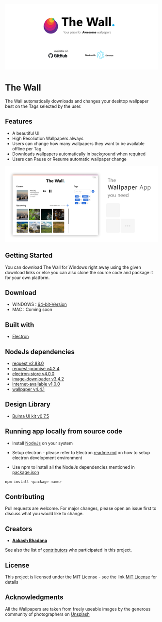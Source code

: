 ![The Wall](assets/banner.png?raw=true "Splash")

# The Wall

The Wall automatically downloads and changes your desktop wallpaper best on the Tags selected by the user. 

## Features

* A beautiful UI
* High Resoliution Wallpapers always
* Users can change how many wallpapers they want to be available offline per Tag
* Downloads wallpapers automatically in background when required
* Users can Pause or Resume automatic wallpaper change

![The Wallpaper app you need](assets/youneed.png?raw=true "TheWall")

## Getting Started

You can download The Wall for Windows right away using the given download links or else you can also clone the source code and package it for your own platform. 

## Download

* WINDOWS : [64-bit-Version](https://github.com/aakashbhadana/The-Wall/blob/master/dist/The-Wall%20Setup%201.0.0%20x64.exe?raw=true)
* MAC : Coming soon

## Built with

* [Electron](https://electronjs.org/)

## NodeJs dependencies

* [request v2.88.0](https://www.npmjs.com/package/request)
* [request-promise v4.2.4](https://www.npmjs.com/package/request-promise)
* [electron-store v4.0.0](https://www.npmjs.com/package/electron-store)
* [image-downloader v3.4.2](https://npmjs.com/package/image-downloader)
* [internet-available v1.0.0](https://www.npmjs.com/package/internet-available)
* [wallpaper v4.4.1](https://www.npmjs.com/package/wallpaper)

## Design Library

* [Bulma UI kit v0.7.5](https://bulma.io)

## Running app locally from source code

* Install [NodeJs](https://nodejs.org/en/) on your system

* Setup electron - please refer to Electron [readme.md](https://github.com/aakashbhadana/electron) on how to setup electron development environment

* Use npm to install all the NodeJs dependencies mentioned in [package.json](package.json)

```sh
npm install <package name>
```

## Contributing

Pull requests are welcome. For major changes, please open an issue first to discuss what you would like to change.

## Creators

* [**Aakash Bhadana**](https://github.com/aakashbhadana)

See also the list of [contributors](https://github.com/your/project/contributors) who participated in this project.

## License

This project is licensed under the MIT License - see the link [MIT License](https://opensource.org/licenses/MIT) for details

## Acknowledgments

All the Wallpapers are taken from freely useable images by the generous community of photographers on [Unsplash](https://unsplash.com/)